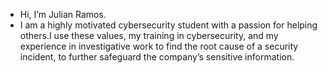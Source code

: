 - Hi, I’m Julian Ramos.
- I am a highly motivated cybersecurity student with a passion for helping others.I use these values, my training in cybersecurity, and my experience in investigative work to find the root cause of a security incident, to further safeguard the company’s sensitive information. 

